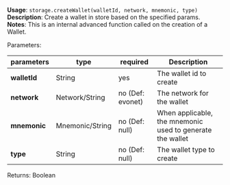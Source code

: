 **Usage**: `storage.createWallet(walletId, network, mnemonic, type)`    
**Description**: Create a wallet in store based on the specified params.      
**Notes**: This is an internal advanced function called on the creation of a Wallet.    

Parameters: 

| parameters             | type              | required         | Description                                                             |  
|------------------------|-------------------|------------------| ------------------------------------------------------------------------|
| **walletId**           | String            | yes              | The wallet id to create                                                 |
| **network**            | Network/String    | no (Def: evonet) | The network for the wallet                                              |
| **mnemonic**           | Mnemonic/String   | no (Def: null)   | When applicable, the mnemonic used to generate the wallet               |
| **type**               | String            | no (Def: null)   | The wallet type to create                                               |


Returns: Boolean

